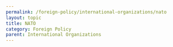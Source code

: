 ```yaml
---
permalink: /foreign-policy/international-organizations/nato
layout: topic
title: NATO
category: Foreign Policy
parent: International Organizations
---
```

